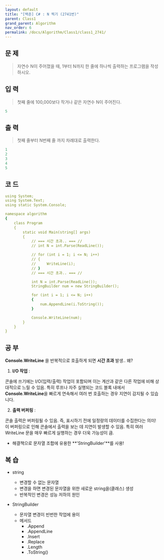 ```yaml
---
layout: default
title: "[백준] C# : N 찍기 (2741번)"
parent: Class1
grand_parent: Algorithm
nav_order: 6
permalink: /docs/Algorithm/Class1/class1_2741/
---
```


## 문 제
> 자연수 N이 주어졌을 때, 1부터 N까지 한 줄에 하나씩 출력하는 프로그램을 작성하시오.


## 입 력
> 첫째 줄에 100,000보다 작거나 같은 자연수 N이 주어진다.


```yaml
5
```

## 출 력
> 첫째 줄부터 N번째 줄 까지 차례대로 출력한다.


```yaml
1
2
3
4
5
```

## 코 드

```yaml
using System;
using System.Text;
using static System.Console;

namespace algorithm
{
    class Program
    {
        static void Main(string[] args)
        {
            // === 시간 초과.. === //
            // int N = int.Parse(ReadLine());

            // for (int i = 1; i <= N; i++)
            // {
            //     WriteLine(i);
            // }
            // === 시간 초과.. === //

            int N = int.Parse(ReadLine());
            StringBuilder num = new StringBuilder();

            for (int i = 1; i <= N; i++)
            {
                num.AppendLine(i.ToString());
            }

            Console.WriteLine(num);
        }
    }
}
```


## 공 부

**Console.WriteLine** 을 반복적으로 호출하게 되면 **시간 초과** 발생.. 왜?

1. **I/O 작업** : 

콘솔에 쓰기에는 I/O(입력/출력) 작업이 포함되며 이는 계산과 같은 다른 작업에 비해 상대적으로 느릴 수 있음. 특히 루프나 자주 실행되는 코드 블록 내에서 **Console.WriteLine**을 빠르게 연속해서 여러 번 호출하는 경우 지연이 감지될 수 있습니다.


2. **출력 버퍼링** : 

콘솔 출력은 버퍼링될 수 있음. 즉, 표시하기 전에 일정량의 데이터를 수집한다는 의미! 이 버퍼링으로 인해 콘솔에서 출력을 보는 데 지연이 발생할 수 있음. 특히 여러 WriteLine 문을 매우 빠르게 실행하는 경우 더욱 가능성이 큼.

- 해결책으로 문자열 조합에 유용한 **'StringBuilder'**를 사용!


## 복 습

- string
  - 변경할 수 없는 문자열
  - 변경을 하면 변경된 문자열을 위한 새로운 string을(클래스) 생성
  - 반복적인 변경은 성능 저하의 원인

- StringBuilder
  - 문자열 변경이 빈번한 작업에 용이
  - 메서드
    - .Append
    - .AppendLine
    - .Insert
    - .Replace
    - .Length
    - .ToString()